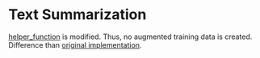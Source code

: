 # Text Summarization

[helper_function](https://github.com/tahmedge/Text-Summarization/blob/master/DDA_Original/models/basic_files/dataset_iterator.py) is modified. Thus, no augmented training data is created. Difference than [original implementation](https://github.com/PrekshaNema25/DiverstiyBasedAttentionMechanism/blob/master/models/basic_files/dataset_iterator.py).

